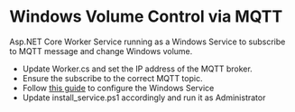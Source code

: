 # Windows Volume Control via MQTT

Asp.NET Core Worker Service running as a Windows Service to subscribe to MQTT message and change Windows volume.

* Update Worker.cs and set the IP address of the MQTT broker.
* Ensure the subscribe to the correct MQTT topic.
* Follow [this guide](https://docs.microsoft.com/en-us/aspnet/core/host-and-deploy/windows-service?view=aspnetcore-3.0&tabs=visual-studio) to configure the Windows Service
* Update install_service.ps1 accordingly and run it as Administrator


